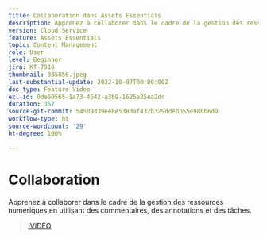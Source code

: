 ```yaml
---
title: Collaboration dans Assets Essentials
description: Apprenez à collaborer dans le cadre de la gestion des ressources numériques en utilisant des commentaires, des annotations et des tâches.
version: Cloud Service
feature: Assets Essentials
topic: Content Management
role: User
level: Beginner
jira: KT-7916
thumbnail: 335856.jpeg
last-substantial-update: 2022-10-07T00:00:00Z
doc-type: Feature Video
exl-id: 0de60565-1a73-4642-a3b9-1625e25ea2dc
duration: 357
source-git-commit: 54509339ee8e538daf432b329ddebb55e98bb6d9
workflow-type: ht
source-wordcount: '29'
ht-degree: 100%

---
```


# Collaboration

Apprenez à collaborer dans le cadre de la gestion des ressources numériques en utilisant des commentaires, des annotations et des tâches.

>[!VIDEO](https://video.tv.adobe.com/v/335856?quality=12&learn=on)
